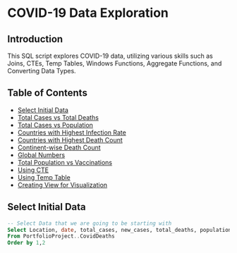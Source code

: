 # COVID-19 Data Exploration

## Introduction
This SQL script explores COVID-19 data, utilizing various skills such as Joins, CTEs, Temp Tables, Windows Functions, Aggregate Functions, and Converting Data Types.

## Table of Contents
- [Select Initial Data](#select-initial-data)
- [Total Cases vs Total Deaths](#total-cases-vs-total-deaths)
- [Total Cases vs Population](#total-cases-vs-population)
- [Countries with Highest Infection Rate](#countries-with-highest-infection-rate)
- [Countries with Highest Death Count](#countries-with-highest-death-count)
- [Continent-wise Death Count](#continent-wise-death-count)
- [Global Numbers](#global-numbers)
- [Total Population vs Vaccinations](#total-population-vs-vaccinations)
- [Using CTE](#using-cte)
- [Using Temp Table](#using-temp-table)
- [Creating View for Visualization](#creating-view-for-visualization)

## Select Initial Data
```sql
-- Select Data that we are going to be starting with
Select Location, date, total_cases, new_cases, total_deaths, population
From PortfolioProject..CovidDeaths
Order by 1,2
